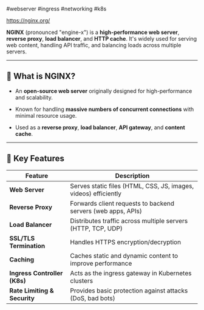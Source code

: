 #webserver #ingress #networking #k8s 

https://nginx.org/

**NGINX** (pronounced "engine-x") is a **high-performance web server**, **reverse proxy**, **load balancer**, and **HTTP cache**. It's widely used for serving web content, handling API traffic, and balancing loads across multiple servers.

---

## 🔹 What is NGINX?

- An **open-source web server** originally designed for high-performance and scalability.
    
- Known for handling **massive numbers of concurrent connections** with minimal resource usage.
    
- Used as a **reverse proxy**, **load balancer**, **API gateway**, and **content cache**.
    

---

## 🔹 Key Features

| Feature                      | Description                                                     |
| ---------------------------- | --------------------------------------------------------------- |
| **Web Server**               | Serves static files (HTML, CSS, JS, images, videos) efficiently |
| **Reverse Proxy**            | Forwards client requests to backend servers (web apps, APIs)    |
| **Load Balancer**            | Distributes traffic across multiple servers (HTTP, TCP, UDP)    |
| **SSL/TLS Termination**      | Handles HTTPS encryption/decryption                             |
| **Caching**                  | Caches static and dynamic content to improve performance        |
| **Ingress Controller (K8s)** | Acts as the ingress gateway in Kubernetes clusters              |
| **Rate Limiting & Security** | Provides basic protection against attacks (DoS, bad bots)       |